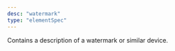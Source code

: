 ```yaml
---
desc: "watermark"
type: "elementSpec"
---
```


Contains a description of a watermark or similar device.